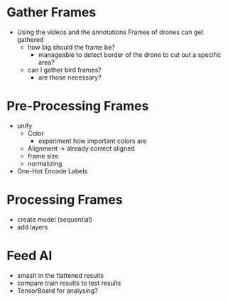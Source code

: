 # Gather Frames

- Using the videos and the annotations Frames of drones can get gathered
  - how big should the frame be?
    - manageable to detect border of the drone to cut out a specific area?
  - can I gather bird frames?
    - are those necessary?

# Pre-Processing Frames

- unify
  - Color
    - experiment how important colors are
  - Alignment -> already correct aligned
  - frame size
  - normalizing
- One-Hot Encode Labels

# Processing Frames

- create model (sequential)
- add layers


# Feed AI 

- smash in the flattened results
- compare train results to test results
- TensorBoard for analysing?